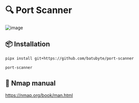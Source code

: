 # 🔍 Port Scanner
![image](https://github.com/user-attachments/assets/3703870d-e708-4f26-b66b-888b1c91a5c5)

## 📦 Installation
```bash
pipx install git+https://github.com/batubyte/port-scanner
```
```bash
port-scanner
```

## 📄 Nmap manual
https://nmap.org/book/man.html
